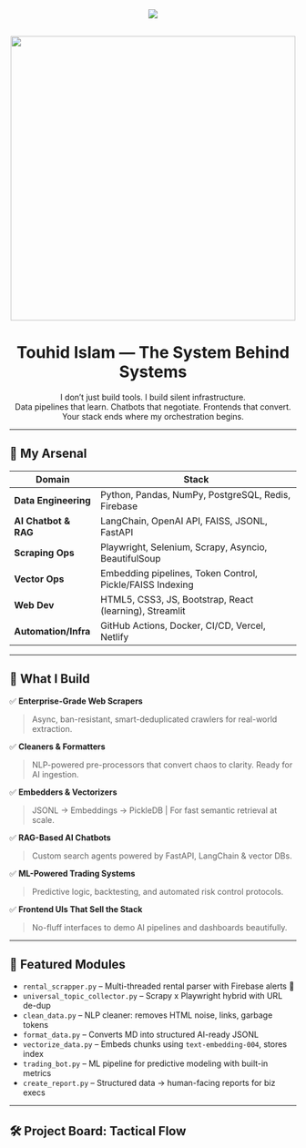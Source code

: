 <div align="center">
  <img src="https://readme-typing-svg.herokuapp.com?font=Fira+Code&duration=3000&pause=500&color=58E1C1&center=true&vCenter=true&width=900&height=50&lines=Architect+of+AI-Powered+Automation;Builder+of+Data-Driven+Empires;Full-Stack+Developer+%7C+Pythonic+Strategist;I+Don't+Code+Features+%E2%80%94+I+Engineer+Control.">
</div>

<br>

<p align="center">
  <img src="https://media.giphy.com/media/Y4ak9Ki2GZCbJxAnJD/giphy.gif" width="500" />
</p>

<h1 align="center">Touhid Islam — The System Behind Systems</h1>

<p align="center">
  I don’t just build tools. I build silent infrastructure.<br>
  Data pipelines that learn. Chatbots that negotiate. Frontends that convert.<br>
  Your stack ends where my orchestration begins.
</p>

---

## 🧠 My Arsenal

| Domain | Stack |
|--------|-------|
| **Data Engineering** | Python, Pandas, NumPy, PostgreSQL, Redis, Firebase |
| **AI Chatbot & RAG** | LangChain, OpenAI API, FAISS, JSONL, FastAPI |
| **Scraping Ops** | Playwright, Selenium, Scrapy, Asyncio, BeautifulSoup |
| **Vector Ops** | Embedding pipelines, Token Control, Pickle/FAISS Indexing |
| **Web Dev** | HTML5, CSS3, JS, Bootstrap, React (learning), Streamlit |
| **Automation/Infra** | GitHub Actions, Docker, CI/CD, Vercel, Netlify |

---

## 🔮 What I Build

✅ **Enterprise-Grade Web Scrapers**  
> Async, ban-resistant, smart-deduplicated crawlers for real-world extraction.

✅ **Cleaners & Formatters**  
> NLP-powered pre-processors that convert chaos to clarity. Ready for AI ingestion.

✅ **Embedders & Vectorizers**  
> JSONL → Embeddings → PickleDB | For fast semantic retrieval at scale.

✅ **RAG-Based AI Chatbots**  
> Custom search agents powered by FastAPI, LangChain & vector DBs.

✅ **ML-Powered Trading Systems**  
> Predictive logic, backtesting, and automated risk control protocols.

✅ **Frontend UIs That Sell the Stack**  
> No-fluff interfaces to demo AI pipelines and dashboards beautifully.

---

## 🚧 Featured Modules

- `rental_scrapper.py` – Multi-threaded rental parser with Firebase alerts 🔔  
- `universal_topic_collector.py` – Scrapy x Playwright hybrid with URL de-dup  
- `clean_data.py` – NLP cleaner: removes HTML noise, links, garbage tokens  
- `format_data.py` – Converts MD into structured AI-ready JSONL  
- `vectorize_data.py` – Embeds chunks using `text-embedding-004`, stores index  
- `trading_bot.py` – ML pipeline for predictive modeling with built-in metrics  
- `create_report.py` – Structured data → human-facing reports for biz execs

---

## 🛠 Project Board: Tactical Flow

